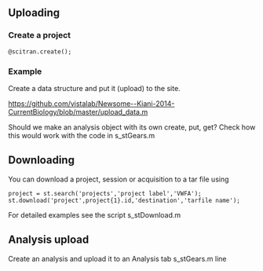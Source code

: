 ## Uploading

### Create a project

    @scitran.create(); 

### Example

Create a data structure and put it (upload) to the site.

https://github.com/vistalab/Newsome--Kiani-2014-CurrentBiology/blob/master/upload_data.m

Should we make an analysis object with its own create, put, get? Check how this would work with the code in s_stGears.m

## Downloading

You can download a project, session or acquisition to a tar file using

    project = st.search('projects','project label','VWFA');
    st.download('project',project{1}.id,'destination','tarfile name');

For detailed examples see the script s_stDownload.m

## Analysis upload

Create an analysis and upload it to an Analysis tab
s_stGears.m line


